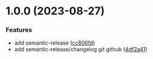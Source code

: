 # 1.0.0 (2023-08-27)


### Features

* add semantic-release ([cc806fd](https://github.com/steven130169/devopsday-2023-demo/commit/cc806fda58da64f65b9c2bb5bc2706e7b9c6662d))
* add semantic-release/changelog git github ([4df2a41](https://github.com/steven130169/devopsday-2023-demo/commit/4df2a41ce8584a32e106ee83dcd400d24824a09a))
